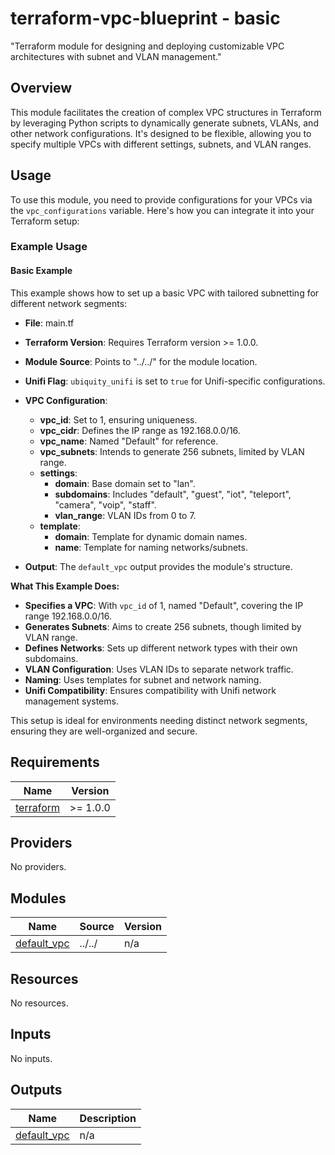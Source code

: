 <!-- BEGIN_TF_DOCS -->
# terraform-vpc-blueprint - basic

"Terraform module for designing and deploying customizable VPC architectures with subnet and VLAN management."

## Overview

This module facilitates the creation of complex VPC structures in Terraform by leveraging Python scripts to dynamically generate subnets, VLANs, and other network configurations. It's designed to be flexible, allowing you to specify multiple VPCs with different settings, subnets, and VLAN ranges.

## Usage

To use this module, you need to provide configurations for your VPCs via the `vpc_configurations` variable. Here's how you can integrate it into your Terraform setup:

### Example Usage

#### Basic Example

This example shows how to set up a basic VPC with tailored subnetting for different network segments:

- **File**: main.tf

- **Terraform Version**: Requires Terraform version >= 1.0.0.

- **Module Source**: Points to "../../" for the module location.

- **Unifi Flag**: `ubiquity_unifi` is set to `true` for Unifi-specific configurations.

- **VPC Configuration**:
  - **vpc_id**: Set to 1, ensuring uniqueness.
  - **vpc_cidr**: Defines the IP range as 192.168.0.0/16.
  - **vpc_name**: Named "Default" for reference.
  - **vpc_subnets**: Intends to generate 256 subnets, limited by VLAN range.
  - **settings**:
    - **domain**: Base domain set to "lan".
    - **subdomains**: Includes "default", "guest", "iot", "teleport", "camera", "voip", "staff".
    - **vlan_range**: VLAN IDs from 0 to 7.
  - **template**:
    - **domain**: Template for dynamic domain names.
    - **name**: Template for naming networks/subnets.

- **Output**: The `default_vpc` output provides the module's structure.

**What This Example Does:**

- **Specifies a VPC**: With `vpc_id` of 1, named "Default", covering the IP range 192.168.0.0/16.
- **Generates Subnets**: Aims to create 256 subnets, though limited by VLAN range.
- **Defines Networks**: Sets up different network types with their own subdomains.
- **VLAN Configuration**: Uses VLAN IDs to separate network traffic.
- **Naming**: Uses templates for subnet and network naming.
- **Unifi Compatibility**: Ensures compatibility with Unifi network management systems.

This setup is ideal for environments needing distinct network segments, ensuring they are well-organized and secure.

## Requirements

| Name | Version |
|------|---------|
| <a name="requirement_terraform"></a> [terraform](#requirement_terraform) | >= 1.0.0 |

## Providers

No providers.

## Modules

| Name | Source | Version |
|------|--------|---------|
| <a name="module_default_vpc"></a> [default_vpc](#module_default_vpc) | ../../ | n/a |

## Resources

No resources.

## Inputs

No inputs.

## Outputs

| Name | Description |
|------|-------------|
| <a name="output_default_vpc"></a> [default_vpc](#output_default_vpc) | n/a |
<!-- END_TF_DOCS -->